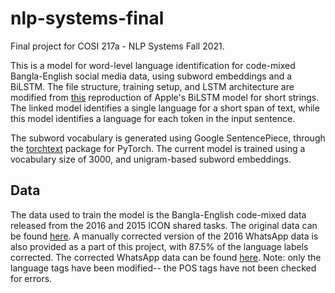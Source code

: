 # nlp-systems-final
Final project for COSI 217a - NLP Systems Fall 2021.

This is a model for word-level language identification for code-mixed Bangla-English social media data, using subword embeddings and a BiLSTM. The file structure, training setup, and LSTM architecture are modified from [this](https://github.com/AU-DIS/LSTM_langid) reproduction of Apple's BiLSTM model for short strings. The linked model identifies a single language for a short span of text, while this model identifies a language for each token in the input sentence.

The subword vocabulary is generated using Google SentencePiece, through the [torchtext](https://pytorch.org/text/stable/data_functional.html) package for PyTorch. The current model is trained using a vocabulary size of 3000, and unigram-based subword embeddings.  


## Data
The data used to train the model is the Bangla-English code-mixed data released from the 2016 and 2015 ICON shared tasks. The original data can be found [here](http://www.amitavadas.com/Code-Mixing.html). A manually corrected version of the 2016 WhatsApp data is also provided as a part of this project, with 87.5% of the language labels corrected. The corrected WhatsApp data can be found [here](https://github.com/aparnadutta/nlp-systems-final/blob/main/data/WA_BN_EN_CR_CORRECTED.txt). Note: only the language tags have been modified-- the POS tags have not been checked for errors.

